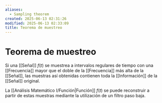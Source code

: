 ```yaml
---
aliases:
  - Sampling theorem
created: 2025-06-13 02:31:26
modified: 2025-06-13 02:33:09
title: Teorema de muestreo
---
```


# Teorema de muestreo

Si una [[Señal]] $f \left( t \right)$ se muestrea a intervalos regulares de tiempo con una [[Frecuencia]] mayor que el doble de la [[Frecuencia]] más alta de la [[Señal]], las muestras así obtenidas contienen toda la [[Información]] de la [[Señal]] original.

La [[Análisis Matemático I/Función|Función]] $f \left( t \right)$ se puede reconstruir a partir de estas muestras mediante la utilización de un filtro paso baja.
